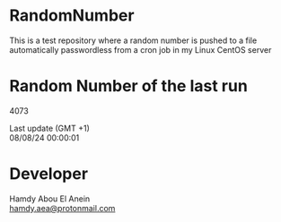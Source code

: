 # RandomNumber    
This is a test repository where a random number is pushed to a file automatically passwordless from a cron job in my Linux CentOS server    
# Random Number of the last run   
4073
      
Last update (GMT +1)    
08/08/24 00:00:01
# Developer    
Hamdy Abou El Anein   
hamdy.aea@protonmail.com
